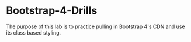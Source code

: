 # Bootstrap-4-Drills
The purpose of this lab is to practice pulling in Bootstrap 4's CDN and use its class based styling.
